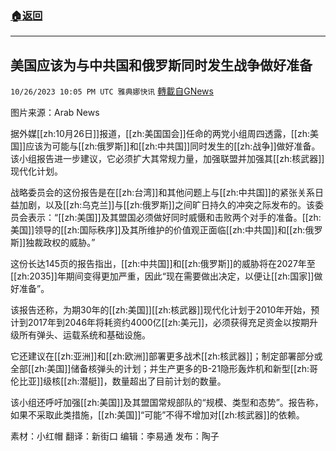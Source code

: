 ###  [:house:返回](README.md)
---


## 美国应该为与中共国和俄罗斯同时发生战争做好准备
`10/26/2023 10:05 PM UTC 雅典娜快讯` [轉載自GNews](https://gnews.org/articles/1885519)

图片来源：Arab News

据外媒[[zh:10月26日]]报道，[[zh:美国国会]]任命的两党小组周四透露，[[zh:美国]]应该为可能与[[zh:俄罗斯]]和[[zh:中共国]]同时发生的[[zh:战争]]做好准备。该小组报告进一步建议，它必须扩大其常规力量，加强联盟并加强其[[zh:核武器]]现代化计划。

战略委员会的这份报告是在[[zh:台湾]]和其他问题上与[[zh:中共国]]的紧张关系日益加剧，以及[[zh:乌克兰]]与[[zh:俄罗斯]]之间旷日持久的冲突之际发布的。该委员会表示：“[[zh:美国]]及其盟国必须做好同时威慑和击败两个对手的准备。[[zh:美国]]领导的[[zh:国际秩序]]及其所维护的价值观正面临[[zh:中共国]]和[[zh:俄罗斯]]独裁政权的威胁。”

这份长达145页的报告指出，[[zh:中共国]]和[[zh:俄罗斯]]的威胁将在2027年至[[zh:2035]]年期间变得更加严重，因此“现在需要做出决定，以便让[[zh:国家]]做好准备”。

该报告还称，为期30年的[[zh:美国]][[zh:核武器]]现代化计划于2010年开始，预计到2017年到2046年将耗资约4000亿[[zh:美元]]，必须获得充足资金以按期升级所有弹头、运载系统和基础设施。

它还建议在[[zh:亚洲]]和[[zh:欧洲]]部署更多战术[[zh:核武器]]；制定部署部分或全部[[zh:美国]]储备核弹头的计划；并生产更多的B-21隐形轰炸机和新型[[zh:哥伦比亚]]级核[[zh:潜艇]]，数量超出了目前计划的数量。

该小组还呼吁加强[[zh:美国]]及其盟国常规部队的“规模、类型和态势”。报告称，如果不采取此类措施，[[zh:美国]]“可能”不得不增加对[[zh:核武器]]的依赖。

素材：小红帽  翻译：新街口  编辑：李易通  发布：陶子

